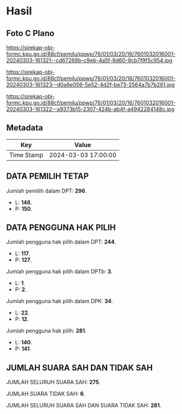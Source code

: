 # Hasil

## Foto C Plano

https://sirekap-obj-formc.kpu.go.id/88cf/pemilu/ppwp/76/01/03/20/16/7601032016001-20240303-161321--cd67269b-c9eb-4a5f-9d60-9cb7f9f5c954.jpg

https://sirekap-obj-formc.kpu.go.id/88cf/pemilu/ppwp/76/01/03/20/16/7601032016001-20240303-161323--d0a6e056-5e52-4d2f-be73-2564a7b7b261.jpg

https://sirekap-obj-formc.kpu.go.id/88cf/pemilu/ppwp/76/01/03/20/16/7601032016001-20240303-161322--a9373b15-2307-424b-ab4f-a4942284148c.jpg


## Metadata

| Key        | Value               |
| ---------- | ------------------- |
| Time Stamp | 2024-03-03 17:00:00 |


## DATA PEMILIH TETAP

Jumlah pemilih dalam DPT: **296**.
 * L: **146**.
 * P: **150**.

## DATA PENGGUNA HAK PILIH

Jumlah pengguna hak pilih dalam DPT: **244**.
 * L: **117**.
 * P: **127**.

Jumlah pengguna hak pilih dalam DPTb: **3**.
 * L: **1**.
 * P: **2**.

Jumlah pengguna hak pilih dalam DPK: **34**.
 * L: **22**.
 * P: **12**.

Jumlah pengguna hak pilih: **281**.
 * L: **140**.
 * P: **141**.

## JUMLAH SUARA SAH DAN TIDAK SAH

JUMLAH SELURUH SUARA SAH: **275**.

JUMLAH SUARA TIDAK SAH: **6**.

JUMLAH SELURUH SUARA SAH DAN SUARA TIDAK SAH: **281**.


